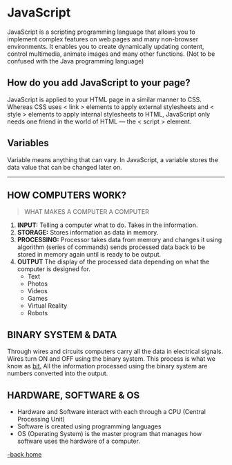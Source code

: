 # JavaScript

JavaScript is a scripting programming language that allows you to implement complex features on web pages and many non-browser environments. It enables you to create dynamically updating content, control multimedia, animate images and many other functions. (Not to be confused with the Java programming language)

## How do you add JavaScript to your page?

JavaScript is applied to your HTML page in a similar manner to CSS. Whereas CSS uses < link > elements to apply external stylesheets and < style > elements to apply internal stylesheets to HTML, JavaScript only needs one friend in the world of HTML — the < script > element.

## Variables

Variable means anything that can vary. In JavaScript, a variable stores the data value that can be changed later on.

---

## HOW COMPUTERS WORK?

> WHAT MAKES A COMPUTER A COMPUTER

1. **INPUT:** Telling a computer what to do. Takes in the information.
2. **STORAGE:** Stores information as data in memory.
3. **PROCESSING:** Processor takes data from memory and changes it using algorithm (series of commands) sends processed data back to be stored in memory again until is ready to be output.
4. **OUTPUT** The display of the processed data depending on what the computer is designed for.
    * Text
    * Photos
    * Videos
    * Games
    * Virtual Reality
    * Robots

## BINARY SYSTEM & DATA

Through wires and circuits computers carry all the data in electrical signals. Wires turn ON and OFF using the binary system. This process is what we know as [bit.](https://techterms.com/definition/bit) All the information processed using the binary system are numbers converted into the output.

## HARDWARE, SOFTWARE & OS

* Hardware and Software interact with each through a CPU (Central Processing Unit)
* Software is created using programming languages
* OS (Operating System) is the master program that manages how software uses the hardware of a computer.

[-back home](https://alexriverau.github.io/reading-notes/)